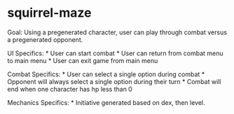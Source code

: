 # squirrel-maze
Goal: Using a pregenerated character, user can play through combat versus a pregenerated opponent.

UI Specifics:
    * User can start combat
    * User can return from combat menu to main menu
    * User can exit game from main menu

Combat Specifics:
    * User can select a single option during combat
    * Opponent will always select a single option during their turn
    * Combat will end when one character has hp less than 0

Mechanics Specifics:
    * Initiative generated based on dex, then level.
